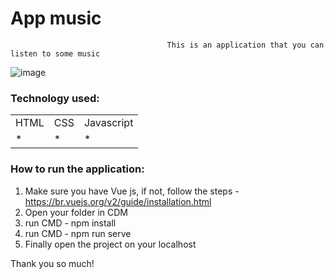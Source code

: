 <h1>App music</h2>

                                       This is an application that you can listen to some music

![image](https://user-images.githubusercontent.com/70349830/114468675-3def8480-9bc2-11eb-8e8c-358ad2b51611.png)

<h3>Technology used:</h3>
<table>
  <tr>
    <td>HTML</td>
    <td>CSS</td>
    <td>Javascript</td>
  </tr>
   <tr>
    <td>*</td>
    <td>*</td>
    <td>*</td>
  </tr>
  
  
</table>

<h3>How to run the application: </h3>

1) Make sure you have Vue js, if not, follow the steps - https://br.vuejs.org/v2/guide/installation.html
2) Open your folder in CDM
3) run CMD - npm install
4) run CMD - npm run serve
5) Finally open the project on your localhost

Thank you so much!

